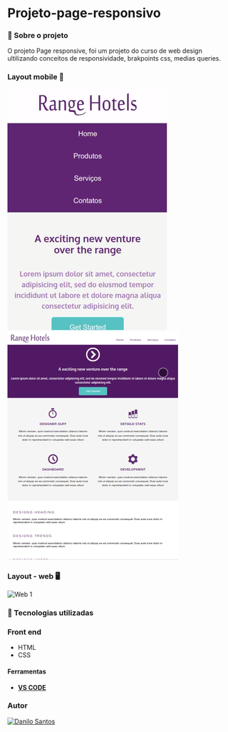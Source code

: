 # Projeto-page-responsivo

###  :open_book:  Sobre o projeto

 O projeto Page responsive, foi um projeto do curso de web design ultilizando conceitos de responsividade, brakpoints css, medias queries. 


### Layout mobile :iphone:

![Mobile 1](https://github.com/daniloadscavalcante/assets/blob/master/page-responsive-mobile.gif)
![Mobile 1](https://github.com/daniloadscavalcante/assets/blob/master/page-responsive-tablet.gif)


### Layout - web  :desktop_computer:

![Web 1](https://github.com/daniloadscavalcante/assets/blob/master/page-responsive-desk.gif)



### 🚀 Tecnologias utilizadas

### Front end
- HTML 
- CSS


#### Ferramentas
- [**VS CODE**]()

### Autor
<a href="https://www.linkedin.com/in/daniloadscavalcante/">
  <img alt="Danilo Santos" src="https://img.shields.io/badge/-Danilo Santos-blue?style=flat&logo=Linkedin&logoColor=bluee" />
</a>



